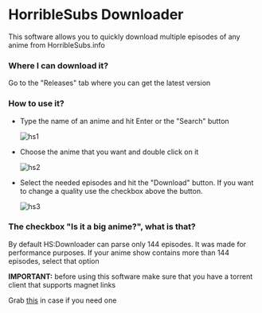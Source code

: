 # HorribleSubs Downloader

This software allows you to quickly download multiple episodes of any anime from HorribleSubs.info

### Where I can download it?

Go to the "Releases" tab where you can get the latest version

### How to use it?

* Type the name of an anime and hit Enter or the "Search" button

    ![hs1](https://user-images.githubusercontent.com/12825777/43022809-aa76eed2-8c92-11e8-8429-aa75df5bd8b4.png)

* Choose the anime that you want and double click on it

    ![hs2](https://user-images.githubusercontent.com/12825777/43022810-aa9ec632-8c92-11e8-8e31-b256896b7457.png)

* Select the needed episodes and hit the "Download" button. If you want to change a quality use the checkbox above the button.

    ![hs3](https://user-images.githubusercontent.com/12825777/43022811-aac5ca2a-8c92-11e8-8920-424fb7fa9cf9.png)

### The checkbox "Is it a big anime?", what is that?

By default HS:Downloader can parse only 144 episodes. It was made for performance purposes.
If your anime show contains more than 144 episodes, select that option 

**IMPORTANT:** before using this software make sure that you have a torrent client that supports magnet links

Grab [this](https://www.qbittorrent.org/download.php) in case if you need one